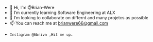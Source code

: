 - 👋 Hi, I’m @Brian-Were
- 🌱 I’m currently learning Software Engineering at ALX
- 💞️ I’m looking to collaborate on differnt and many projetcs as possible
- 📫 You can reach me at brianwere66@gmail.com
-     Instagram @6brivn ,Hit me up.
